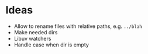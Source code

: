 # Ideas
 - Allow to rename files with relative paths, e.g. `../blah`
 - Make needed dirs
 - Libuv watchers
 - Handle case when dir is empty
